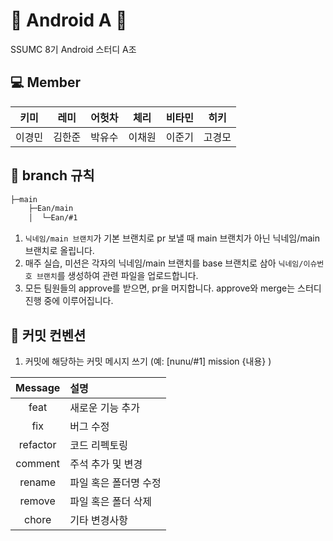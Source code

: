 # 💚 Android A 💚
SSUMC 8기 Android 스터디 A조

## 💻 Member
|키미|레미|어헛차|체리|비타민|히키|         
| :---------:|:----------:|:----------:|:----------:|:----------:|:----------:|
|이경민|김한준|박유수|이채원|이준기|고경모|


## 🌳 branch 규칙
```bash
├─main
    ├─Ean/main
    │  └─Ean/#1
```
1. `닉네임/main 브랜치`가 기본 브랜치로 pr 보낼 때 main 브랜치가 아닌 닉네임/main 브랜치로 올립니다.
2. 매주 실습, 미션은 각자의 닉네임/main 브랜치를 base 브랜치로 삼아 `닉네임/이슈번호 브랜치`를 생성하여 관련 파일을 업로드합니다.
3. 모든 팀원들의 approve를 받으면, pr을 머지합니다. approve와 merge는 스터디 진행 중에 이루어집니다.

## 🔖 커밋 컨벤션
1. 커밋에 해당하는 커밋 메시지 쓰기 (예: [nunu/#1] mission {내용} )


| Message  | 설명                                              |
| :------: | :------------------------------------------------ |
|   feat   | 새로운 기능 추가                            |
|  fix   | 버그 수정 |
|  refactor  | 코드 리펙토링 |
| comment | 주석 추가 및 변경                                     |
|  rename   | 파일 혹은 폴더명 수정                |
|  remove   | 파일 혹은 폴더 삭제                |
|  chore   | 기타 변경사항                |
